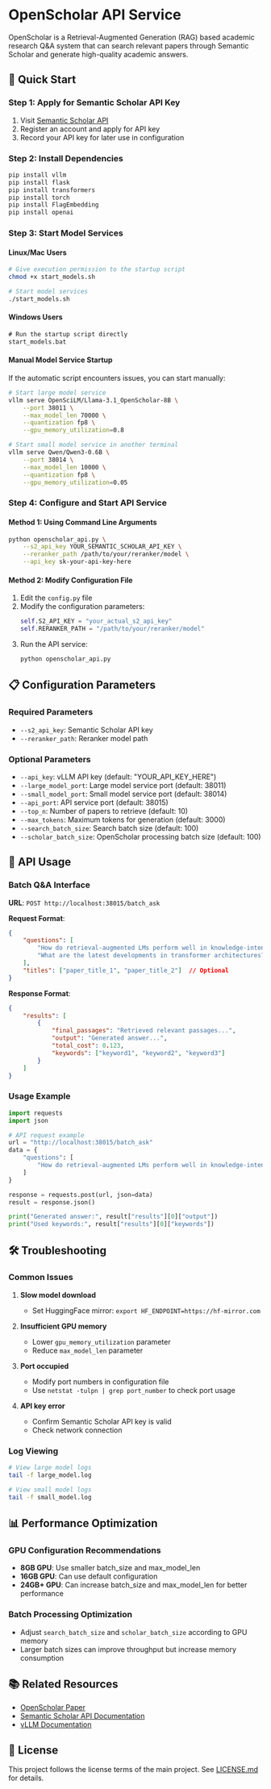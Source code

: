 # OpenScholar API Service

OpenScholar is a Retrieval-Augmented Generation (RAG) based academic research Q&A system that can search relevant papers through Semantic Scholar and generate high-quality academic answers.

## 🚀 Quick Start

### Step 1: Apply for Semantic Scholar API Key

1. Visit [Semantic Scholar API](https://www.semanticscholar.org/product/api)
2. Register an account and apply for API key
3. Record your API key for later use in configuration

### Step 2: Install Dependencies

```bash
pip install vllm
pip install flask
pip install transformers
pip install torch
pip install FlagEmbedding
pip install openai
```

### Step 3: Start Model Services

#### Linux/Mac Users

```bash
# Give execution permission to the startup script
chmod +x start_models.sh

# Start model services
./start_models.sh
```

#### Windows Users

```cmd
# Run the startup script directly
start_models.bat
```

#### Manual Model Service Startup

If the automatic script encounters issues, you can start manually:

```bash
# Start large model service
vllm serve OpenSciLM/Llama-3.1_OpenScholar-8B \
    --port 38011 \
    --max_model_len 70000 \
    --quantization fp8 \
    --gpu_memory_utilization=0.8

# Start small model service in another terminal
vllm serve Qwen/Qwen3-0.6B \
    --port 38014 \
    --max_model_len 10000 \
    --quantization fp8 \
    --gpu_memory_utilization=0.05
```

### Step 4: Configure and Start API Service

#### Method 1: Using Command Line Arguments

```bash
python openscholar_api.py \
    --s2_api_key YOUR_SEMANTIC_SCHOLAR_API_KEY \
    --reranker_path /path/to/your/reranker/model \
    --api_key sk-your-api-key-here
```

#### Method 2: Modify Configuration File

1. Edit the `config.py` file
2. Modify the configuration parameters:
   ```python
   self.S2_API_KEY = "your_actual_s2_api_key"
   self.RERANKER_PATH = "/path/to/your/reranker/model"
   ```
3. Run the API service:
   ```bash
   python openscholar_api.py
   ```

## 📋 Configuration Parameters

### Required Parameters

- `--s2_api_key`: Semantic Scholar API key
- `--reranker_path`: Reranker model path

### Optional Parameters

- `--api_key`: vLLM API key (default: "YOUR_API_KEY_HERE")
- `--large_model_port`: Large model service port (default: 38011)
- `--small_model_port`: Small model service port (default: 38014)
- `--api_port`: API service port (default: 38015)
- `--top_n`: Number of papers to retrieve (default: 10)
- `--max_tokens`: Maximum tokens for generation (default: 3000)
- `--search_batch_size`: Search batch size (default: 100)
- `--scholar_batch_size`: OpenScholar processing batch size (default: 100)

## 🔌 API Usage

### Batch Q&A Interface

**URL**: `POST http://localhost:38015/batch_ask`

**Request Format**:
```json
{
    "questions": [
        "How do retrieval-augmented LMs perform well in knowledge-intensive tasks?",
        "What are the latest developments in transformer architectures?"
    ],
    "titles": ["paper_title_1", "paper_title_2"]  // Optional
}
```

**Response Format**:
```json
{
    "results": [
        {
            "final_passages": "Retrieved relevant passages...",
            "output": "Generated answer...",
            "total_cost": 0.123,
            "keywords": ["keyword1", "keyword2", "keyword3"]
        }
    ]
}
```

### Usage Example

```python
import requests
import json

# API request example
url = "http://localhost:38015/batch_ask"
data = {
    "questions": [
        "How do retrieval-augmented LMs perform well in knowledge-intensive tasks?"
    ]
}

response = requests.post(url, json=data)
result = response.json()

print("Generated answer:", result["results"][0]["output"])
print("Used keywords:", result["results"][0]["keywords"])
```

## 🛠️ Troubleshooting

### Common Issues

1. **Slow model download**
   - Set HuggingFace mirror: `export HF_ENDPOINT=https://hf-mirror.com`

2. **Insufficient GPU memory**
   - Lower `gpu_memory_utilization` parameter
   - Reduce `max_model_len` parameter

3. **Port occupied**
   - Modify port numbers in configuration file
   - Use `netstat -tulpn | grep port_number` to check port usage

4. **API key error**
   - Confirm Semantic Scholar API key is valid
   - Check network connection

### Log Viewing

```bash
# View large model logs
tail -f large_model.log

# View small model logs
tail -f small_model.log
```

## 📊 Performance Optimization

### GPU Configuration Recommendations

- **8GB GPU**: Use smaller batch_size and max_model_len
- **16GB GPU**: Can use default configuration
- **24GB+ GPU**: Can increase batch_size and max_model_len for better performance

### Batch Processing Optimization

- Adjust `search_batch_size` and `scholar_batch_size` according to GPU memory
- Larger batch sizes can improve throughput but increase memory consumption

## 📚 Related Resources

- [OpenScholar Paper](https://arxiv.org/abs/2305.14334)
- [Semantic Scholar API Documentation](https://api.semanticscholar.org/)
- [vLLM Documentation](https://docs.vllm.ai/)

## 📝 License

This project follows the license terms of the main project. See [LICENSE.md](../LICENSE.md) for details. 